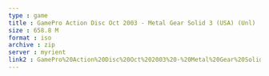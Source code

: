 ```yaml
---
type : game
title : GamePro Action Disc Oct 2003 - Metal Gear Solid 3 (USA) (Unl)
size : 658.8 M
format : iso
archive : zip
server : myrient
link2 : GamePro%20Action%20Disc%20Oct%202003%20-%20Metal%20Gear%20Solid%203%20%28USA%29%20%28Unl%29
---
```

